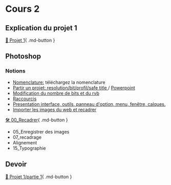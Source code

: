 # Cours 2

## Explication du projet 1
[📁 Projet 1](https://tim-montmorency.com/compendium/582-121%E2%80%93illustration-numerique/projet/projet01){ .md-button }   <br>

## Photoshop


### Notions
* [Nomenclature:](https://cmontmorency365-my.sharepoint.com/:f:/g/personal/flpilote_cmontmorency_qc_ca/EtTOCPWMaspFh1mZfR3pQdkBnuwrvNMDu4M49-V-qh56jg?e=rZfdd6) téléchargez la nomenclature  <br>
* [Partir un projet: resolution/bit/profil/safe title ](https://cmontmorency365-my.sharepoint.com/:v:/g/personal/flpilote_cmontmorency_qc_ca/EXVIr3_1hmJGuKBg15q3YnQByaVHJOQN97epCasGV-Tn0A?nav=eyJyZWZlcnJhbEluZm8iOnsicmVmZXJyYWxBcHAiOiJPbmVEcml2ZUZvckJ1c2luZXNzIiwicmVmZXJyYWxBcHBQbGF0Zm9ybSI6IldlYiIsInJlZmVycmFsTW9kZSI6InZpZXciLCJyZWZlcnJhbFZpZXciOiJNeUZpbGVzTGlua0NvcHkifX0&e=vqTuvd) / [Powerpoint](https://cmontmorency365-my.sharepoint.com/:p:/g/personal/flpilote_cmontmorency_qc_ca/EcWfT_2It2ZHnBGBeZDYkaYBvRr-Ckm7Zr9Qjbb1hKPWZw?e=dn5k2t)  <br>
* [Modification du nombre de bits et du rvb](https://cmontmorency365-my.sharepoint.com/:v:/g/personal/flpilote_cmontmorency_qc_ca/EWTmszzhgURGpLkDseroGo8Bw_Ohp9BSfRxiimFAw0jVBg?nav=eyJyZWZlcnJhbEluZm8iOnsicmVmZXJyYWxBcHAiOiJPbmVEcml2ZUZvckJ1c2luZXNzIiwicmVmZXJyYWxBcHBQbGF0Zm9ybSI6IldlYiIsInJlZmVycmFsTW9kZSI6InZpZXciLCJyZWZlcnJhbFZpZXciOiJNeUZpbGVzTGlua0NvcHkifX0&e=oTEWGj)  <br>
* [Raccourcis](https://cmontmorency365-my.sharepoint.com/:v:/g/personal/flpilote_cmontmorency_qc_ca/EQUADFGtiGBNtLoOnaTdb_IBOmNvV0p6JCe9GrEUefls5g?nav=eyJyZWZlcnJhbEluZm8iOnsicmVmZXJyYWxBcHAiOiJPbmVEcml2ZUZvckJ1c2luZXNzIiwicmVmZXJyYWxBcHBQbGF0Zm9ybSI6IldlYiIsInJlZmVycmFsTW9kZSI6InZpZXciLCJyZWZlcnJhbFZpZXciOiJNeUZpbGVzTGlua0NvcHkifX0&e=KJKjNt)  <br>
* [Presentation interface, outils, panneau d'option, menu, fenêtre, calques.](https://cmontmorency365-my.sharepoint.com/:v:/g/personal/flpilote_cmontmorency_qc_ca/EaWZefFDQdxHoDTp56vcNy4BLmvEYTnW7YpFFtLOmm-NMQ?nav=eyJyZWZlcnJhbEluZm8iOnsicmVmZXJyYWxBcHAiOiJPbmVEcml2ZUZvckJ1c2luZXNzIiwicmVmZXJyYWxBcHBQbGF0Zm9ybSI6IldlYiIsInJlZmVycmFsTW9kZSI6InZpZXciLCJyZWZlcnJhbFZpZXciOiJNeUZpbGVzTGlua0NvcHkifX0&e=hnrmW4)  <br>
* [Importer les images du web et recadrer](https://cmontmorency365-my.sharepoint.com/:v:/g/personal/flpilote_cmontmorency_qc_ca/EW-j3aga9SFBiAtC8gBjViUBmZ2HR9NZiCIdAyUKekTCsA?nav=eyJyZWZlcnJhbEluZm8iOnsicmVmZXJyYWxBcHAiOiJPbmVEcml2ZUZvckJ1c2luZXNzIiwicmVmZXJyYWxBcHBQbGF0Zm9ybSI6IldlYiIsInJlZmVycmFsTW9kZSI6InZpZXciLCJyZWZlcnJhbFZpZXciOiJNeUZpbGVzTGlua0NvcHkifX0&e=M0ZDtZ)  <br>

[🛠️ 00_Recadrer](./exercice/04_importer_recadrer.md){ .md-button }   
   
   
* 05_Enregistrer des images
* 07_recadrage
* Alignement
* 15_Typographie


## Devoir

[📁 Projet 1/partie 1](https://tim-montmorency.com/compendium/582-121%E2%80%93illustration-numerique/projet/projet01){ .md-button }   <br>
